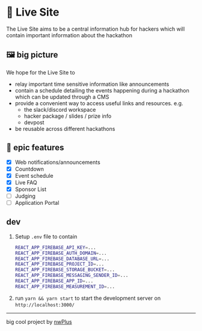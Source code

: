 # 🔴 Live Site

The Live Site aims to be a central information hub for hackers which will contain important information about the hackathon

## 🖼️ big picture

We hope for the Live Site to

- relay important time sensitive information like announcements
- contain a schedule detailing the events happening during a hackathon which can be updated through a CMS
- provide a convenient way to access useful links and resources. e.g.
  - the slack/discord workspace
  - hacker package / slides / prize info
  - devpost
- be reusable across different hackathons

## 💯 epic features

- [x] Web notifications/announcements
- [x] Countdown
- [x] Event schedule
- [x] Live FAQ
- [x] Sponsor List
- [ ] Judging
- [ ] Application Portal

## dev

1. Setup `.env` file to contain
   ```bash
   REACT_APP_FIREBASE_API_KEY=...
   REACT_APP_FIREBASE_AUTH_DOMAIN=...
   REACT_APP_FIREBASE_DATABASE_URL=...
   REACT_APP_FIREBASE_PROJECT_ID=...
   REACT_APP_FIREBASE_STORAGE_BUCKET=...
   REACT_APP_FIREBASE_MESSAGING_SENDER_ID=...
   REACT_APP_FIREBASE_APP_ID=...
   REACT_APP_FIREBASE_MEASUREMENT_ID=...
   ```
1. run `yarn && yarn start` to start the development server on `http://localhost:3000/`

<hr>

big cool project by [nwPlus](https://www.nwplus.io/)
